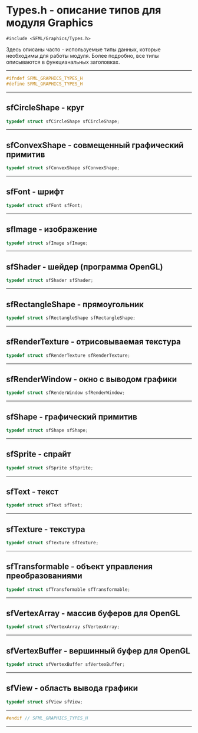 # Types.h - описание типов для модуля Graphics

```#include <SFML/Graphics/Types.h>```

Здесь описаны часто - используемые типы данных, которые необходимы для работы модуля.
Более подробно, все типы описываются в функцианальных заголовках.

<hr/>

```c
#ifndef SFML_GRAPHICS_TYPES_H
#define SFML_GRAPHICS_TYPES_H
```
<hr/>

## sfCircleShape - круг

```c
typedef struct sfCircleShape sfCircleShape;
```
<hr/>

## sfConvexShape - совмещенный графический примитив

```c
typedef struct sfConvexShape sfConvexShape;
```
<hr/>

## sfFont - шрифт

```c
typedef struct sfFont sfFont;
```
<hr/>

## sfImage - изображение

```c
typedef struct sfImage sfImage;
```
<hr/>

## sfShader - шейдер (программа OpenGL)

```c
typedef struct sfShader sfShader;
```
<hr/>

## sfRectangleShape - прямоугольник

```c
typedef struct sfRectangleShape sfRectangleShape;
```
<hr/>

## sfRenderTexture - отрисовываемая текстура

```c
typedef struct sfRenderTexture sfRenderTexture;
```
<hr/>

## sfRenderWindow - окно с выводом графики

```c
typedef struct sfRenderWindow sfRenderWindow;
```
<hr/>

## sfShape - графический примитив

```c
typedef struct sfShape sfShape;
```
<hr/>

## sfSprite - спрайт

```c
typedef struct sfSprite sfSprite;
```
<hr/>

## sfText - текст

```c
typedef struct sfText sfText;
```
<hr/>

## sfTexture - текстура

```c
typedef struct sfTexture sfTexture;
```
<hr/>

## sfTransformable - объект управления преобразованиями

```c
typedef struct sfTransformable sfTransformable;
```
<hr/>

## sfVertexArray - массив буферов для OpenGL

```c
typedef struct sfVertexArray sfVertexArray;
```
<hr/>

## sfVertexBuffer - вершинный буфер для OpenGL

```c
typedef struct sfVertexBuffer sfVertexBuffer;
```
<hr/>

## sfView - область вывода графики

```c
typedef struct sfView sfView;
```
<hr/>

```c
#endif // SFML_GRAPHICS_TYPES_H
```
<hr/>


